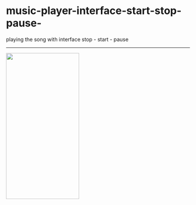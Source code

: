 # music-player-interface-start-stop-pause-
playing the song with interface
stop - start - pause
_________________________________________________

<img src="https://github.com/rak1819/music-player-interface-start-stop-pause-/assets/136351170/a45632a9-47e5-42d4-a9f8-72fc2e4c29f4" width="200" height="400" />

